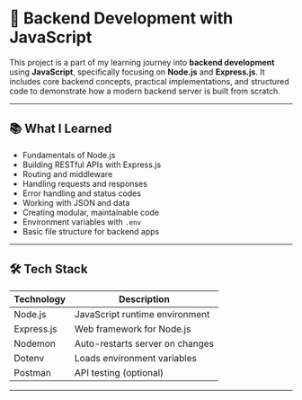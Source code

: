 # 🚀 Backend Development with JavaScript

This project is a part of my learning journey into **backend development** using **JavaScript**, specifically focusing on **Node.js** and **Express.js**. It includes core backend concepts, practical implementations, and structured code to demonstrate how a modern backend server is built from scratch.

---

## 📚 What I Learned

- Fundamentals of Node.js
- Building RESTful APIs with Express.js
- Routing and middleware
- Handling requests and responses
- Error handling and status codes
- Working with JSON and data
- Creating modular, maintainable code
- Environment variables with `.env`
- Basic file structure for backend apps

---

## 🛠 Tech Stack

| Technology   | Description                     |
|--------------|---------------------------------|
| Node.js      | JavaScript runtime environment  |
| Express.js   | Web framework for Node.js       |
| Nodemon      | Auto-restarts server on changes |
| Dotenv       | Loads environment variables     |
| Postman      | API testing (optional)          |

---



